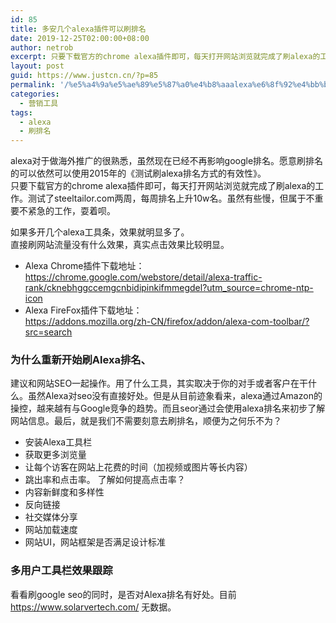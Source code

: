 ```yaml
---
id: 85
title: 多安几个alexa插件可以刷排名
date: 2019-12-25T02:00:00+08:00
author: netrob
excerpt: 只要下载官方的chrome alexa插件即可，每天打开网站浏览就完成了刷alexa的工作。测试了steeltailor.com两周，每周排名上升10w名。
layout: post
guid: https://www.justcn.cn/?p=85
permalink: '/%e5%a4%9a%e5%ae%89%e5%87%a0%e4%b8%aaalexa%e6%8f%92%e4%bb%b6%e5%8f%af%e4%bb%a5%e5%88%b7%e6%8e%92%e5%90%8d/'
categories:
  - 营销工具
tags:
  - alexa
  - 刷排名
---
```

alexa对于做海外推广的很熟悉，虽然现在已经不再影响google排名。愿意刷排名的可以依然可以使用2015年的《测试刷alexa排名方式的有效性》。  
只要下载官方的chrome alexa插件即可，每天打开网站浏览就完成了刷alexa的工作。测试了steeltailor.com两周，每周排名上升10w名。虽然有些慢，但属于不重要不紧急的工作，耍着呗。

如果多开几个alexa工具条，效果就明显多了。  
直接刷网站流量没有什么效果，真实点击效果比较明显。

  * Alexa Chrome插件下载地址：<https://chrome.google.com/webstore/detail/alexa-traffic-rank/cknebhggccemgcnbidipinkifmmegdel?utm_source=chrome-ntp-icon>
  * Alexa FireFox插件下载地址：  
    https://addons.mozilla.org/zh-CN/firefox/addon/alexa-com-toolbar/?src=search

### 为什么重新开始刷Alexa排名、

建议和网站SEO一起操作。用了什么工具，其实取决于你的对手或者客户在干什么。虽然Alexa对seo没有直接好处。但是从目前迹象看来，alexa通过Amazon的操控，越来越有与Google竞争的趋势。而且seor通过会使用alexa排名来初步了解网站信息。最后，就是我们不需要刻意去刷排名，顺便为之何乐不为？

  * 安装Alexa工具栏
  * 获取更多浏览量
  * 让每个访客在网站上花费的时间（加视频或图片等长内容）
  * 跳出率和点击率。 了解如何提高点击率？
  * 内容新鲜度和多样性
  * 反向链接
  * 社交媒体分享
  * 网站加载速度
  * 网站UI，网站框架是否满足设计标准

### 多用户工具栏效果跟踪

看看刷google seo的同时，是否对Alexa排名有好处。目前<https://www.solarvertech.com/> 无数据。